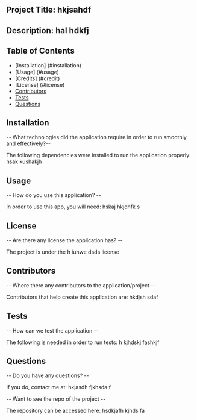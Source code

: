 ## Project Title: hkjsahdf

  ## Description: hal hdkfj 

  ## Table of Contents
  * [Installation] (#installation)
  * [Usage] (#usage)
  * [Credits] (#credit)
  * [License] (#license)
  * [Contributors](#contributing)
  * [Tests](#tests)
  * [Questions](#questions)
  
  ## Installation
  -- What technologies did the application require in order to run smoothly and effectively?--

  The following dependencies were installed to run the application properly: hsak kushakjh 

  ## Usage
  -- How do you use this application? --

  In order to use this app, you will need: hskaj hkjdhfk s

  ## License
  -- Are there any license the application has? --

  The project is under the h iuhwe dsds license

  ## Contributors
  -- Where there any contributors to the application/project --

  Contributors that help create this application are:  hkdjsh sdaf 

  ## Tests
  -- How can we test the application --

  The following is needed in order to run tests: h kjhdskj fashkjf 

  ## Questions
  -- Do you have any questions? --

  If you do, contact me at: hkjasdh fjkhsda f

  -- Want to see the repo of the project --

  The repository can be accessed here: hsdkjafh kjhds fa
  
